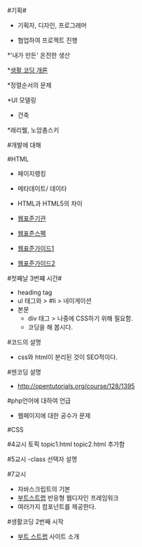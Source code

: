 #기획#

- 기획자, 디자인, 프로그래머

* 협업하여 프로젝트 진행

*'내가 만든' 온전한 생산

*[생활 코딩 개론](http://egoing.net/1311)

*정렬순서의 문제

*UI 모델링
- 건축

*래리웰, 노암촘스키

#개발에 대해

#HTML
- 페이지랭킹

- 메타데이트/ 데이타

- HTML과 HTML5의 차이

- [웹표준기관](http://www.w3c.org)

- [웹표준스펙](http://www.w3.org/TR)

- [웹표준가이드1](http://open-stand.org/)
- [웹표준가이드2](http://docs.webplatform.org/wiki/Main_Page)

#첫째날 3번쨰 시간#
- heading tag
- ul 태그와 > #li >  네이게이션
- 본문
	- div 태그 > 나중에 CSS하기 위해 필요함.
	- 코딩을 해 봅시다.

#코드의 설명
- css와 html이 분리된 것이 SEO적이다.

#젠코딩 설명
- http://opentutorials.org/course/128/1395

#php언어에 대하여 언급
- 웹페이지에 대한 공수가 문제

#CSS

#4교시
토픽 topic1.html
    topic2.html 추가함

 #5교시
 -class 선택자 설명

 #7교시
 - 자바스크립트의 기본
 - [부트스트랩](http://twitter.github.com/bootstrap/) 반응형 웹디자인 프레임워크
 - 여러가지 컴포넌트를 제공한다.
    




#생활코딩 2번째 시작
- [부트 스트랩](http://github.com) 사이트 소개


